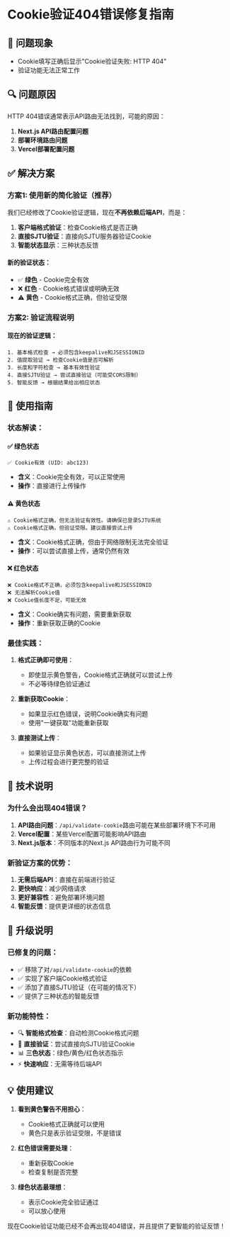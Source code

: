 # Cookie验证404错误修复指南

## 🚨 问题现象
- Cookie填写正确后显示"Cookie验证失败: HTTP 404"
- 验证功能无法正常工作

## 🔍 问题原因
HTTP 404错误通常表示API路由无法找到，可能的原因：
1. **Next.js API路由配置问题**
2. **部署环境路由问题**
3. **Vercel部署配置问题**

## ✅ 解决方案

### 方案1: 使用新的简化验证（推荐）

我们已经修改了Cookie验证逻辑，现在**不再依赖后端API**，而是：

1. **客户端格式验证**：检查Cookie格式是否正确
2. **直接SJTU验证**：直接向SJTU服务器验证Cookie
3. **智能状态显示**：三种状态反馈

#### 新的验证状态：
- ✅ **绿色** - Cookie完全有效
- ❌ **红色** - Cookie格式错误或明确无效
- ⚠️ **黄色** - Cookie格式正确，但验证受限

### 方案2: 验证流程说明

#### 现在的验证逻辑：
```
1. 基本格式检查 → 必须包含keepalive和JSESSIONID
2. 值提取验证 → 检查Cookie值是否可解析
3. 长度和字符检查 → 基本有效性验证
4. 直接SJTU验证 → 尝试直接验证（可能受CORS限制）
5. 智能反馈 → 根据结果给出相应状态
```

## 🎯 使用指南

### 状态解读：

#### ✅ 绿色状态
```
✅ Cookie有效 (UID: abc123)
```
- **含义**：Cookie完全有效，可以正常使用
- **操作**：直接进行上传操作

#### ⚠️ 黄色状态
```
⚠️ Cookie格式正确，但无法验证有效性。请确保已登录SJTU系统
⚠️ Cookie格式正确，但验证受限。建议直接尝试上传
```
- **含义**：Cookie格式正确，但由于网络限制无法完全验证
- **操作**：可以尝试直接上传，通常仍然有效

#### ❌ 红色状态
```
❌ Cookie格式不正确，必须包含keepalive和JSESSIONID
❌ 无法解析Cookie值
❌ Cookie值长度不足，可能无效
```
- **含义**：Cookie确实有问题，需要重新获取
- **操作**：重新获取正确的Cookie

### 最佳实践：

1. **格式正确即可使用**：
   - 即使显示黄色警告，Cookie格式正确就可以尝试上传
   - 不必等待绿色验证通过

2. **重新获取Cookie**：
   - 如果显示红色错误，说明Cookie确实有问题
   - 使用"一键获取"功能重新获取

3. **直接测试上传**：
   - 如果验证显示黄色状态，可以直接测试上传
   - 上传过程会进行更完整的验证

## 🔧 技术说明

### 为什么会出现404错误？
1. **API路由问题**：`/api/validate-cookie`路由可能在某些部署环境下不可用
2. **Vercel配置**：某些Vercel配置可能影响API路由
3. **Next.js版本**：不同版本的Next.js API路由行为可能不同

### 新验证方案的优势：
1. **无需后端API**：直接在前端进行验证
2. **更快响应**：减少网络请求
3. **更好兼容性**：避免部署环境问题
4. **智能反馈**：提供更详细的状态信息

## 🚀 升级说明

### 已修复的问题：
- ✅ 移除了对`/api/validate-cookie`的依赖
- ✅ 实现了客户端Cookie格式验证
- ✅ 添加了直接SJTU验证（在可能的情况下）
- ✅ 提供了三种状态的智能反馈

### 新功能特性：
- 🔍 **智能格式检查**：自动检测Cookie格式问题
- 🎯 **直接验证**：尝试直接向SJTU验证Cookie
- 📊 **三色状态**：绿色/黄色/红色状态指示
- ⚡ **快速响应**：无需等待后端API

## 💡 使用建议

1. **看到黄色警告不用担心**：
   - Cookie格式正确就可以使用
   - 黄色只是表示验证受限，不是错误

2. **红色错误需要处理**：
   - 重新获取Cookie
   - 检查复制是否完整

3. **绿色状态最理想**：
   - 表示Cookie完全验证通过
   - 可以放心使用

现在Cookie验证功能已经不会再出现404错误，并且提供了更智能的验证反馈！


